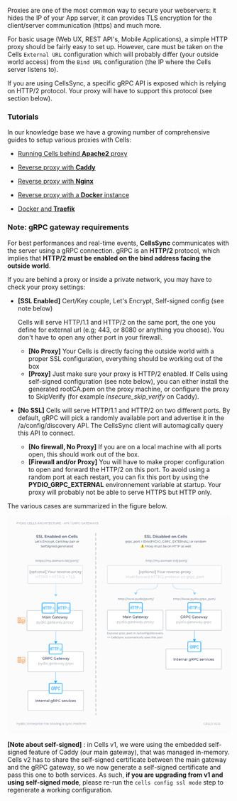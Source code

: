 Proxies are one of the most common way to secure your webservers: it hides the IP of your App server, it can provides TLS encryption for the client/server communication (https) and much more.

For basic usage (Web UX, REST API's, Mobile Applications), a simple HTTP proxy should be fairly easy to set up. However, care must be taken on the Cells `External URL` configuration which will probably differ (your outside world access) from the `Bind URL` configuration (the IP where the Cells server listens to).

If you are using CellsSync, a specific gRPC API is exposed which is relying on HTTP/2 protocol. Your proxy will have to support this protocol (see section below).

### Tutorials

In our knowledge base we have a growing number of comprehensive guides to setup various proxies with Cells:

- [Running Cells behind **Apache2** proxy](/en/docs/kb/devops/running-cells-behind-apache-reverse-proxy)
- [Reverse proxy with **Caddy**](/en/docs/kb/devops/running-cells-behind-caddy-reverse-proxy)
- [Reverse proxy with **Nginx**](/en/docs/kb/devops/running-cells-behind-nginx-reverse-proxy)


- [Reverse proxy with a **Docker** instance](/en/docs/kb/devops/running-your-cells-docker-container-behind-reverse-proxy)
- [Docker and **Traefik**](/en/docs/kb/devops/running-your-cells-docker-behind-traefik-reverse-proxy)


### Note: gRPC gateway requirements

For best performances and real-time events, **CellsSync** communicates with the server using a gRPC connection. gRPC is an **HTTP/2** protocol, which implies that **HTTP/2 must be enabled on the bind address facing the outside world**.

If you are behind a proxy or inside a private network, you may have to check your proxy settings: 

- **[SSL Enabled]**  Cert/Key couple, Let's Encrypt, Self-signed config (see note below)
  
  Cells will serve HTTP/1.1 and HTTP/2 on the same port, the one you define for external url (e.g; 443, or 8080 or anything you choose). You don't have to open any other port in your firewall.
  
  - **[No Proxy]** Your Cells is directly facing the outside world with a proper SSL configuration, everything should be working out of the box
  - **[Proxy]** Just make sure your proxy is HTTP/2 enabled. If Cells using self-signed configuration (see note below), you can either install the generated rootCA.pem on the proxy machine, or configure the proxy to SkipVerify (for example *insecure_skip_verify* on Caddy).
  
- **[No SSL]** Cells will serve HTTP/1.1 and HTTP/2 on two different ports. By default, gRPC will pick a randomly available port and advertise it in the /a/config/discovery API. The CellsSync client will automagically query this API to connect. 
  
  - **[No firewall, No Proxy]** If you are on a local machine with all ports open, this should work out of the box.
  - **[Firewall and/or Proxy]** You will have to make proper configuration to open and forward the HTTP/2 on this port. To avoid using a random port at each restart, you can fix this port by using the **PYDIO_GRPC_EXTERNAL** environnement variable at startup. Your proxy will probably not be able to serve HTTPS but HTTP only. 

The various cases are summarized in the figure below.

![api_and_grpc_gateways](https://raw.githubusercontent.com/pydio/cells-dist/master/resources/v2.0.0-rc2/api_and_grpc_gateways.png)

**[Note about self-signed]** : in Cells v1, we were using the embedded self-signed feature of Caddy (our main gateway), that was managed in-memory. Cells v2 has to share the self-signed certificate between the main gateway and the gRPC gateway, so we now generate a self-signed certificate and pass this one to both services. As such, **if you are upgrading from v1 and using self-signed mode**, please re-run the  `cells config ssl mode`  step to regenerate a working configuration.